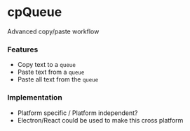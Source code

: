 # cpQueue
Advanced copy/paste workflow

### Features
- Copy text to a `queue`
- Paste text from a `queue`
- Paste all text from the `queue`

### Implementation 
- Platform specific / Platform independent?
- Electron/React could be used to make this cross platform 